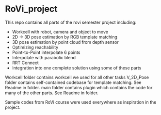 # RoVi_project
This repo contains all parts of the rovi semester project
including:
- Workcell with robot, camera and object to move
- 2D -> 3D pose estimation by RGB template matching
- 3D pose estimation by point cloud from depth sensor
- Optimizing reachability
- Point-to-Point interpolate 6 points
- Interpolate with parabolic blend
- RRT Connect
- Integration into one complete solution using some of these parts

Workcell folder contains workcell we used for all other tasks
V_2D_Pose folder contains self-contained codebase for template matching. See Readme in folder.
main folder contains plugin which contains the code for many of the other parts. See Readme in folder.

Sample codes from RoVi course were used everywhere as inspiration in the project.